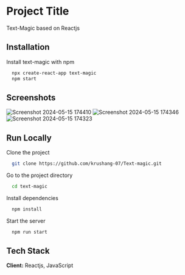 # Project Title

Text-Magic based on Reactjs

## Installation

Install text-magic with npm

```bash
  npx create-react-app text-magic
  npm start
```

## Screenshots

![Screenshot 2024-05-15 174410](https://github.com/krushang-07/Text-magic/assets/153190903/36c04ce1-9d8a-4de7-aaba-74c05d1ced94)
![Screenshot 2024-05-15 174346](https://github.com/krushang-07/Text-magic/assets/153190903/1f714a86-97d6-4231-b780-2af3ecfc87f1)
![Screenshot 2024-05-15 174323](https://github.com/krushang-07/Text-magic/assets/153190903/cfe89b6d-b05a-4e34-a5dc-5e48d4694682)

## Run Locally

Clone the project

```bash
  git clone https://github.com/krushang-07/Text-magic.git
```

Go to the project directory

```bash
  cd text-magic
```

Install dependencies

```bash
  npm install
```

Start the server

```bash
  npm run start
```

## Tech Stack

**Client:** Reactjs, JavaScript
